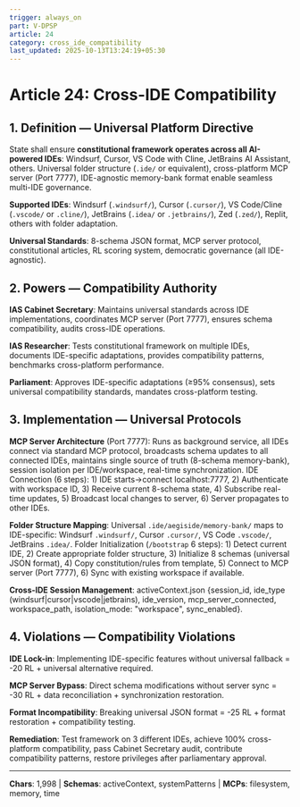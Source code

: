 ```yaml
---
trigger: always_on
part: V-DPSP
article: 24
category: cross_ide_compatibility
last_updated: 2025-10-13T13:24:19+05:30
---
```


# Article 24: Cross-IDE Compatibility

## 1. Definition — Universal Platform Directive

State shall ensure **constitutional framework operates across all AI-powered IDEs**: Windsurf, Cursor, VS Code with Cline, JetBrains AI Assistant, others. Universal folder structure (`.ide/` or equivalent), cross-platform MCP server (Port 7777), IDE-agnostic memory-bank format enable seamless multi-IDE governance.

**Supported IDEs**: Windsurf (`.windsurf/`), Cursor (`.cursor/`), VS Code/Cline (`.vscode/` or `.cline/`), JetBrains (`.idea/` or `.jetbrains/`), Zed (`.zed/`), Replit, others with folder adaptation.

**Universal Standards**: 8-schema JSON format, MCP server protocol, constitutional articles, RL scoring system, democratic governance (all IDE-agnostic).

## 2. Powers — Compatibility Authority

**IAS Cabinet Secretary**: Maintains universal standards across IDE implementations, coordinates MCP server (Port 7777), ensures schema compatibility, audits cross-IDE operations.

**IAS Researcher**: Tests constitutional framework on multiple IDEs, documents IDE-specific adaptations, provides compatibility patterns, benchmarks cross-platform performance.

**Parliament**: Approves IDE-specific adaptations (≥95% consensus), sets universal compatibility standards, mandates cross-platform testing.

## 3. Implementation — Universal Protocols

**MCP Server Architecture** (Port 7777): Runs as background service, all IDEs connect via standard MCP protocol, broadcasts schema updates to all connected IDEs, maintains single source of truth (8-schema memory-bank), session isolation per IDE/workspace, real-time synchronization. IDE Connection (6 steps): 1) IDE starts→connect localhost:7777, 2) Authenticate with workspace ID, 3) Receive current 8-schema state, 4) Subscribe real-time updates, 5) Broadcast local changes to server, 6) Server propagates to other IDEs.

**Folder Structure Mapping**: Universal `.ide/aegiside/memory-bank/` maps to IDE-specific: Windsurf `.windsurf/`, Cursor `.cursor/`, VS Code `.vscode/`, JetBrains `.idea/`. Folder Initialization (`/bootstrap` 6 steps): 1) Detect current IDE, 2) Create appropriate folder structure, 3) Initialize 8 schemas (universal JSON format), 4) Copy constitution/rules from template, 5) Connect to MCP server (Port 7777), 6) Sync with existing workspace if available.

**Cross-IDE Session Management**: activeContext.json {session_id, ide_type (windsurf|cursor|vscode|jetbrains), ide_version, mcp_server_connected, workspace_path, isolation_mode: "workspace", sync_enabled}.

## 4. Violations — Compatibility Violations

**IDE Lock-in**: Implementing IDE-specific features without universal fallback = -20 RL + universal alternative required.

**MCP Server Bypass**: Direct schema modifications without server sync = -30 RL + data reconciliation + synchronization restoration.

**Format Incompatibility**: Breaking universal JSON format = -25 RL + format restoration + compatibility testing.

**Remediation**: Test framework on 3 different IDEs, achieve 100% cross-platform compatibility, pass Cabinet Secretary audit, contribute compatibility patterns, restore privileges after parliamentary approval.

---

**Chars**: 1,998 | **Schemas**: activeContext, systemPatterns | **MCPs**: filesystem, memory, time
